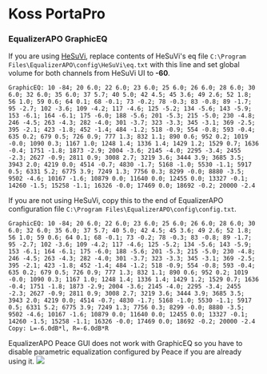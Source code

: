 # Koss PortaPro
### EqualizerAPO GraphicEQ
If you are using [HeSuVi](https://sourceforge.net/projects/hesuvi/), replace contents of HeSuVi's eq file `C:\Program Files\EqualizerAPO\config\HeSuVi\eq.txt` with this line and set global volume for both channels from HeSuVi UI to **-60**.
```
GraphicEQ: 10 -84; 20 6.0; 22 6.0; 23 6.0; 25 6.0; 26 6.0; 28 6.0; 30 6.0; 32 6.0; 35 6.0; 37 5.7; 40 5.0; 42 4.5; 45 3.6; 49 2.6; 52 1.8; 56 1.0; 59 0.6; 64 0.1; 68 -0.1; 73 -0.2; 78 -0.3; 83 -0.8; 89 -1.7; 95 -2.7; 102 -3.6; 109 -4.2; 117 -4.6; 125 -5.2; 134 -5.6; 143 -5.9; 153 -6.1; 164 -6.1; 175 -6.0; 188 -5.6; 201 -5.3; 215 -5.0; 230 -4.8; 246 -4.5; 263 -4.3; 282 -4.0; 301 -3.7; 323 -3.3; 345 -3.1; 369 -2.5; 395 -2.1; 423 -1.8; 452 -1.4; 484 -1.2; 518 -0.9; 554 -0.8; 593 -0.4; 635 0.2; 679 0.5; 726 0.9; 777 1.3; 832 1.1; 890 0.6; 952 0.2; 1019 -0.0; 1090 0.3; 1167 1.0; 1248 1.4; 1336 1.4; 1429 1.2; 1529 0.7; 1636 -0.4; 1751 -1.8; 1873 -2.9; 2004 -3.6; 2145 -4.0; 2295 -3.4; 2455 -2.3; 2627 -0.9; 2811 0.9; 3008 2.7; 3219 3.6; 3444 3.9; 3685 3.5; 3943 2.0; 4219 0.0; 4514 -0.7; 4830 -1.7; 5168 -1.0; 5530 -1.1; 5917 0.5; 6331 5.2; 6775 3.9; 7249 1.3; 7756 0.3; 8299 -0.0; 8880 -3.5; 9502 -4.6; 10167 -1.6; 10879 0.0; 11640 0.0; 12455 0.0; 13327 -0.1; 14260 -1.5; 15258 -1.1; 16326 -0.0; 17469 0.0; 18692 -0.2; 20000 -2.4
```
If you are not using HeSuVi, copy this to the end of EqualizerAPO configuration file `C:\Program Files\EqualizerAPO\config\config.txt`.
```
GraphicEQ: 10 -84; 20 6.0; 22 6.0; 23 6.0; 25 6.0; 26 6.0; 28 6.0; 30 6.0; 32 6.0; 35 6.0; 37 5.7; 40 5.0; 42 4.5; 45 3.6; 49 2.6; 52 1.8; 56 1.0; 59 0.6; 64 0.1; 68 -0.1; 73 -0.2; 78 -0.3; 83 -0.8; 89 -1.7; 95 -2.7; 102 -3.6; 109 -4.2; 117 -4.6; 125 -5.2; 134 -5.6; 143 -5.9; 153 -6.1; 164 -6.1; 175 -6.0; 188 -5.6; 201 -5.3; 215 -5.0; 230 -4.8; 246 -4.5; 263 -4.3; 282 -4.0; 301 -3.7; 323 -3.3; 345 -3.1; 369 -2.5; 395 -2.1; 423 -1.8; 452 -1.4; 484 -1.2; 518 -0.9; 554 -0.8; 593 -0.4; 635 0.2; 679 0.5; 726 0.9; 777 1.3; 832 1.1; 890 0.6; 952 0.2; 1019 -0.0; 1090 0.3; 1167 1.0; 1248 1.4; 1336 1.4; 1429 1.2; 1529 0.7; 1636 -0.4; 1751 -1.8; 1873 -2.9; 2004 -3.6; 2145 -4.0; 2295 -3.4; 2455 -2.3; 2627 -0.9; 2811 0.9; 3008 2.7; 3219 3.6; 3444 3.9; 3685 3.5; 3943 2.0; 4219 0.0; 4514 -0.7; 4830 -1.7; 5168 -1.0; 5530 -1.1; 5917 0.5; 6331 5.2; 6775 3.9; 7249 1.3; 7756 0.3; 8299 -0.0; 8880 -3.5; 9502 -4.6; 10167 -1.6; 10879 0.0; 11640 0.0; 12455 0.0; 13327 -0.1; 14260 -1.5; 15258 -1.1; 16326 -0.0; 17469 0.0; 18692 -0.2; 20000 -2.4
Copy: L=-6.0dB*l, R=-6.0dB*R
```
EqualizerAPO Peace GUI does not work with GraphicEQ so you have to disable parametric equalization configured by Peace if you are already using it.
![](https://raw.githubusercontent.com/jaakkopasanen/AutoEq/master/results/Sonoma%20Model%20One/headphoncecom/onear/Koss%20PortaPro/Koss%20PortaPro.png)
